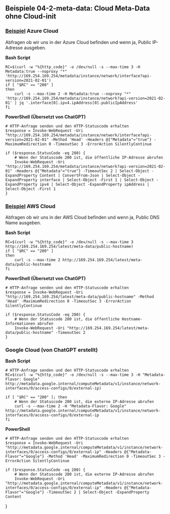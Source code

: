 ## Beispiele 04-2-meta-data: Cloud Meta-Data ohne Cloud-init


### [Beispiel](https://github.com/mc-b/duk/blob/master/scripts/install.sh) Azure Cloud

Abfragen ob wir uns in der Azure Cloud befinden und wenn ja, Public IP-Adresse ausgeben.

**Bash Script**

    RC=$(curl -w "%{http_code}" -o /dev/null -s --max-time 3 -H Metadata:true --noproxy "*" 'http://169.254.169.254/metadata/instance/network/interface?api-version=2021-02-01')
    if [ "$RC" == "200" ]
    then
        curl -s --max-time 2 -H Metadata:true --noproxy "*" 'http://169.254.169.254/metadata/instance/network?api-version=2021-02-01' | jq '.interface[0].ipv4.ipAddress[0].publicIpAddress'  
    fi
    
**PowerShell (Übersetzt von ChatGPT)**

    # HTTP-Anfrage senden und den HTTP-Statuscode erhalten
    $response = Invoke-WebRequest -Uri "http://169.254.169.254/metadata/instance/network/interface?api-version=2021-02-01" -Method 'Head' -Headers @{"Metadata"="true"} -MaximumRedirection 0 -TimeoutSec 3 -ErrorAction SilentlyContinue
    
    if ($response.StatusCode -eq 200) {
        # Wenn der Statuscode 200 ist, die öffentliche IP-Adresse abrufen
        Invoke-WebRequest -Uri "http://169.254.169.254/metadata/instance/network?api-version=2021-02-01" -Headers @{"Metadata"="true"} -TimeoutSec 2 | Select-Object -ExpandProperty Content | ConvertFrom-Json | Select-Object -ExpandProperty interface | Select-Object -First 1 | Select-Object -ExpandProperty ipv4 | Select-Object -ExpandProperty ipAddress | Select-Object -First 1
    }

### [Beispiel](https://github.com/mc-b/duk/blob/master/scripts/install.sh) AWS Cloud

Abfragen ob wir uns in der AWS Cloud befinden und wenn ja, Public DNS Name ausgeben.

**Bash Script**

    RC=$(curl -w "%{http_code}" -o /dev/null -s --max-time 3 http://169.254.169.254/latest/meta-data/public-hostname)
    if [ "$RC" == "200" ]
    then
        curl -s --max-time 2 http://169.254.169.254/latest/meta-data/public-hostname 
    fi
    
**PowerShell (Übersetzt von ChatGPT)**

    # HTTP-Anfrage senden und den HTTP-Statuscode erhalten
    $response = Invoke-WebRequest -Uri "http://169.254.169.254/latest/meta-data/public-hostname" -Method 'Head' -MaximumRedirection 0 -TimeoutSec 3 -ErrorAction SilentlyContinue
    
    if ($response.StatusCode -eq 200) {
        # Wenn der Statuscode 200 ist, die öffentliche Hostname-Informationen abrufen
        Invoke-WebRequest -Uri "http://169.254.169.254/latest/meta-data/public-hostname" -TimeoutSec 2
    }
    
    
### Google Cloud (von ChatGPT erstellt)

**Bash Script**

    # HTTP-Anfrage senden und den HTTP-Statuscode erhalten
    RC=$(curl -w "%{http_code}" -o /dev/null -s --max-time 3 -H "Metadata-Flavor: Google" http://metadata.google.internal/computeMetadata/v1/instance/network-interfaces/0/access-configs/0/external-ip)
    
    if [ "$RC" == "200" ]; then
        # Wenn der Statuscode 200 ist, die externe IP-Adresse abrufen
        curl -s --max-time 2 -H "Metadata-Flavor: Google" http://metadata.google.internal/computeMetadata/v1/instance/network-interfaces/0/access-configs/0/external-ip
    fi
    
**PowerShell**

    # HTTP-Anfrage senden und den HTTP-Statuscode erhalten
    $response = Invoke-WebRequest -Uri "http://metadata.google.internal/computeMetadata/v1/instance/network-interfaces/0/access-configs/0/external-ip" -Headers @{"Metadata-Flavor"="Google"} -Method 'Head' -MaximumRedirection 0 -TimeoutSec 3 -ErrorAction SilentlyContinue
    
    if ($response.StatusCode -eq 200) {
        # Wenn der Statuscode 200 ist, die externe IP-Adresse abrufen
        Invoke-WebRequest -Uri "http://metadata.google.internal/computeMetadata/v1/instance/network-interfaces/0/access-configs/0/external-ip" -Headers @{"Metadata-Flavor"="Google"} -TimeoutSec 2 | Select-Object -ExpandProperty Content
}
    
    